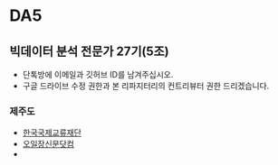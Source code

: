 # DA5
## 빅데이터 분석 전문가 27기(5조)
- 단톡방에 이메일과 깃허브 ID를 남겨주십시오.  
- 구글 드라이브 수정 권한과 본 리파지터리의 컨트리뷰터 권한 드리겠습니다.  
### 제주도
- [한국국제교류재단](http://www.kf.or.kr/?menuno=3301)
- [오일장신문닷컴](https://www.jejuall.com/CMain)  
- []()
